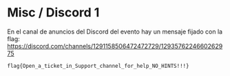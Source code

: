 # Misc / Discord 1

En el canal de anuncios del Discord del evento hay un mensaje fijado con la flag: https://discord.com/channels/1291158506472472729/1293576224660262975

`flag{Open_a_ticket_in_Support_channel_for_help_NO_HINTS!!!}`
